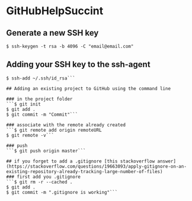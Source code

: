 # GitHubHelpSuccint

## Generate a new SSH key
```$ ssh-keygen -t rsa -b 4096 -C "email@email.com"```

## Adding your SSH key to the ssh-agent
```$ eval $(ssh-agent -s)
$ ssh-add ~/.ssh/id_rsa```

## Adding an existing project to GitHub using the command line

### in the project folder
```$ git init
$ git add .
$ git commit -m "Commit"```

### associate with the remote already created
```$ git remote add origin remoteURL
$ git remote -v```

### push
```$ git push origin master```

## if you forget to add a .gitignore [this stackoverflow answer](https://stackoverflow.com/questions/19663093/apply-gitignore-on-an-existing-repository-already-tracking-large-number-of-files)
### first add you .gitignore
```$ git rm -r --cached .
$ git add .
$ git commit -m ".gitignore is working"```
